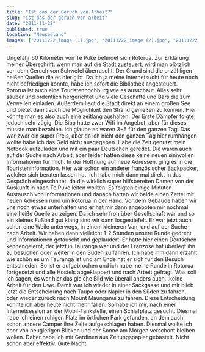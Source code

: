 ```yaml
---
title: "Ist das der Geruch von Arbeit?"
slug: "ist-das-der-geruch-von-arbeit"
date: "2011-11-22"
published: true
location: "Neuseeland"
images: ["20111222_image (1).jpg", "20111222_image (2).jpg", "20111222_image (3).jpg"]
---
```


Ungefähr 60 Kilometer von Te Puke befindet sich Rotorua. Zur Erklärung meiner Überschrift: wenn man auf die Stadt zusteuert, wird man plötzlich von dem Geruch von Schwefel überrascht. Der Grund sind die unzähligen heißen Quellen die es hier gibt.
Da ich ja meine Internetsucht für heute noch nicht befriedigen konnte, habe ich sofort die Bibliothek angesteuert. Rotorua ist auch eine Touristenhochburg wie es ausschaut. Alles sehr sauber und ordentlich hergerichtet und viele Geschäfte und Bars die zum Verweilen einladen. Außerdem liegt die Stadt direkt an einem großen See und bietet damit auch die Möglichkeit den Strand genießen zu können. Hier könnte man es also auch eine zeitlang aushalten. Der Erste Dämpfer folgte jedoch sehr zügig. Die Bibo hatte zwar Wifi im Angebot, aber für dieses musste man bezahlen. Ich glaube es waren $3-$5 für den ganzen Tag. Das war zwar ein super Preis, aber da ich nicht den ganzen Tag hier rumhängen wollte habe ich das Geld nicht ausgegeben. Habe die Zeit genutzt mein Netbook aufzuladen und mit ein paar Deutschen geredet. Die waren auch auf der Suche nach Arbeit, aber leider hatten diese keine neuen sinnvollen Informationen für mich. In der Hoffnung auf neue Adressen, ging es in die Touristeninformation. Hier war schon ein anderer französischer Backpacker, welcher sich beraten lassen hat. Ich habe mich dann mal direkt in das Gespräch eingeschaltet, da die wirklich super hilfsbereiten Damen von der Auskunft in nach Te Puke leiten wollten. Es folgten einige Minuten Austausch von Informationen und danach hatten wir beide einen Zettel mit neuen Adressen rund um Rotorua in der Hand. Vor dem Gebäude haben wir uns noch etwas unterhalten und er hat mir dann angeboten mir nochmal eine heiße Quelle zu zeigen. Da ich sehr froh über Gesellschaft war und so ein kleines Fußbad gut klang sind wir dann losgestiefelt. Er war jetzt auch schon eine Weile unterwegs, in einem kleineren Van, und auf der Suche nach Arbeit. Wir haben dann vielleicht 1-2 Stunden unsere Runde gedreht und Informationen getauscht und geplaudert. Er hatte hier einen Deutschen kennengelernt, der jetzt in Tauranga war und der Franzose hat überlegt ihn zu besuchen oder weiter in den Süden zu fahren. Ich habe ihm dann erzählt wie schön es um Tauranga ist und am Ende hat er sich für den Besuch entschieden. So ist er aufgebrochen und ich habe meine Runde in Rotorua fortgesetzt und alle Hostels abgeklappert und nach Arbeit gefragt.
Was soll ich sagen, es war hier das gleiche Bild wie überall anders auch...keine Arbeit für den Uwe. Damit war ich wieder in einer Sackgasse und mir blieb jetzt die Entscheidung nach Taupo oder Napier in den Süden zu fahren, oder wieder zurück nach Mount Maunganui zu fahren. Diese Entscheidung konnte ich aber heute nicht mehr fällen. So habe ich mir, nach einer Internetsession an der Mobil-Tankstelle, einen Schlafplatz gesucht. Diesmal habe ich einen ruhigen Platz im örtlichen Park gefunden, an dem auch schon andere Camper ihre Zelte aufgeschlagen haben. Diesmal wollte ich aber von neugierigen Blicken und der Sonne am Morgen verschont bleiben wollen. Daher habe ich mir Gardinen aus Zeitungspapier gebastelt. Nicht schön aber effektiv. Gute Nacht.